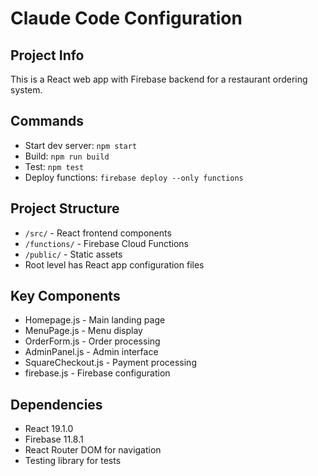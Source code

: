 # Claude Code Configuration

## Project Info
This is a React web app with Firebase backend for a restaurant ordering system.

## Commands
- Start dev server: `npm start`
- Build: `npm run build`
- Test: `npm test`
- Deploy functions: `firebase deploy --only functions`

## Project Structure
- `/src/` - React frontend components
- `/functions/` - Firebase Cloud Functions
- `/public/` - Static assets
- Root level has React app configuration files

## Key Components
- Homepage.js - Main landing page
- MenuPage.js - Menu display
- OrderForm.js - Order processing
- AdminPanel.js - Admin interface
- SquareCheckout.js - Payment processing
- firebase.js - Firebase configuration

## Dependencies
- React 19.1.0
- Firebase 11.8.1
- React Router DOM for navigation
- Testing library for tests